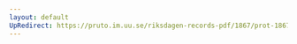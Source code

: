 ```yaml
---
layout: default
UpRedirect: https://pruto.im.uu.se/riksdagen-records-pdf/1867/prot-1867--fk--512/prot-1867--fk--512_013.pdf
---
```

